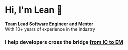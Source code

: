 <h1>Hi, I'm Lean 👋</h1>
<div><strong>Team Lead Software Engineer and Mentor</strong></div>
<div>With 10+ years of experience in the industry</div>

<h3>
  I help developers cross the bridge <a target="_blank" href="https://fromictoem.substack.com">from IC to EM</a>
</h3>
